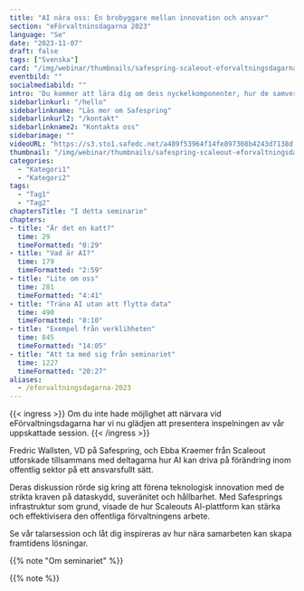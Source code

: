 ```yaml
---
title: "AI nära oss: En brobyggare mellan innovation och ansvar"
section: "eFörvaltninsdagarna 2023"
language: "Se"
date: "2023-11-07"
draft: false
tags: ["Svenska"]
card: "/img/webinar/thumbnails/safespring-scaleout-eforvaltningsdagarna-2023.jpg"
eventbild: ""
socialmediabild: ""
intro: 'Du kommer att lära dig om dess nyckelkomponenter, hur de samverkar för att skapa en skalbar och pålitlig infrastruktur och vad dessa komponenter motsvarar i AWS.'
sidebarlinkurl: "/hello"
sidebarlinkname: "Läs mer om Safespring"
sidebarlinkurl2: "/kontakt"
sidebarlinkname2: "Kontakta oss"
sidebarimage: ""
videoURL: "https://s3.sto1.safedc.net/a489f53964f14fe897308b4243d7138d:processedvideos/safespring-scaleout-eforvaltningsdagarna–talarslot-2023/master.m3u8"
thumbnail: "/img/webinar/thumbnails/safespring-scaleout-eforvaltningsdagarna-2023.jpg"
categories:
  - "Kategori1"
  - "Kategori2"
tags:
  - "Tag1"
  - "Tag2"
chaptersTitle: "I detta seminarie"
chapters:
- title: "Är det en katt?"
  time: 29
  timeFormatted: "0:29"
- title: "Vad är AI?"
  time: 179
  timeFormatted: "2:59"
- title: "Lite om oss"
  time: 281
  timeFormatted: "4:41"
- title: "Träna AI utan att flytta data"
  time: 490
  timeFormatted: "8:10"
- title: "Exempel från verklihheten"
  time: 845
  timeFormatted: "14:05"
- title: "Att ta med sig från seminariet"
  time: 1227
  timeFormatted: "20:27"
aliases:
  - /eforvaltningsdagarna-2023
---
```


{{< ingress >}}
Om du inte hade möjlighet att närvara vid eFörvaltningsdagarna har vi nu glädjen att presentera inspelningen av vår uppskattade session.
{{< /ingress >}}

Fredric Wallsten, VD på Safespring, och Ebba Kraemer från Scaleout utforskade tillsammans med deltagarna hur AI kan driva på förändring inom offentlig sektor på ett ansvarsfullt sätt.

Deras diskussion rörde sig kring att förena teknologisk innovation med de strikta kraven på dataskydd, suveränitet och hållbarhet. Med Safesprings infrastruktur som grund, visade de hur Scaleouts AI-plattform kan stärka och effektivisera den offentliga förvaltningens arbete.

Se vår talarsession och låt dig inspireras av hur nära samarbeten kan skapa framtidens lösningar.

{{% note "Om seminariet" %}}

{{% note %}}